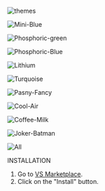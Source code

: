 ![themes](https://user-images.githubusercontent.com/14194924/142741314-1a367658-fb99-4ebb-beb4-d15e6ee3f859.png)

![Mini-Blue](https://user-images.githubusercontent.com/14194924/144206825-3d76e910-69ef-431e-8571-3e72d78c2d79.png)

![Phosphoric-green](https://user-images.githubusercontent.com/14194924/143615947-a796880a-9b2e-48cf-8c4e-f99812caf7f7.png)

![Phosphoric-Blue](https://user-images.githubusercontent.com/14194924/143615959-4605bded-9a21-4227-ab14-ecfd3cd3ce05.png)

![Lithium](https://user-images.githubusercontent.com/14194924/143580827-ed2ddc0d-f10e-497d-84c4-a881e6ff20b4.png)

![Turquoise](https://user-images.githubusercontent.com/14194924/143247797-111587bc-288d-4211-b850-03e1f7ae2206.png)

![Pasny-Fancy](https://user-images.githubusercontent.com/14194924/143217966-295dd384-cb72-4220-ac25-2b438430e958.png)

![Cool-Air](https://user-images.githubusercontent.com/14194924/142955628-a650c7a0-61f9-414d-8062-b5fa910cd31d.png)

![Coffee-Milk](https://user-images.githubusercontent.com/14194924/142740383-55c7adb0-5395-488d-8ddb-840bcabf2b68.png)

![Joker-Batman](https://user-images.githubusercontent.com/14194924/142764967-4722fc82-ce8e-496e-ae49-6dca1940ac1e.png)

![All](https://user-images.githubusercontent.com/14194924/142740738-5099d977-a269-4da6-b222-6c689e7bebb7.png)

INSTALLATION

1. Go to [VS Marketplace](https://marketplace.visualstudio.com/items?itemName=Vaporizer.vaporizer-dark).
2. Click on the "Install" button.


